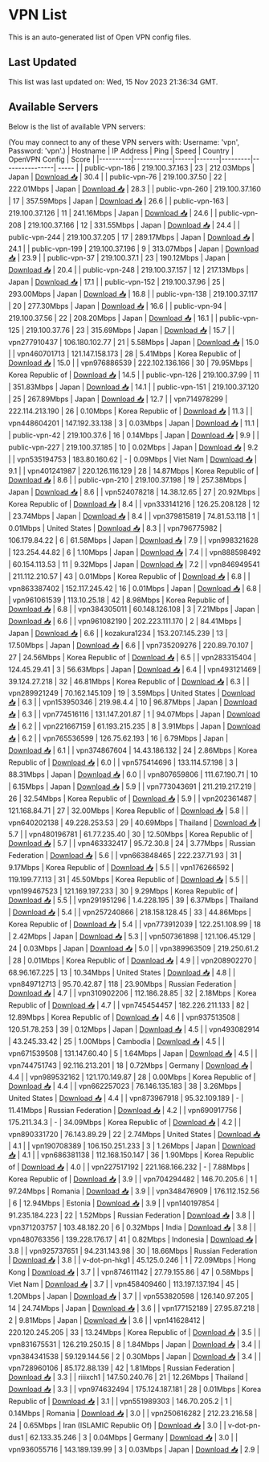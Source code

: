 # VPN List

This is an auto-generated list of Open VPN config files.

## Last Updated

This list was last updated on: Wed, 15 Nov 2023 21:36:34 GMT.

## Available Servers

Below is the list of available VPN servers:

(You may connect to any of these VPN servers with: Username: 'vpn', Password: 'vpn'.)
| Hostname | IP Address | Ping | Speed | Country | OpenVPN Config | Score |
|----------|------------|------|-------|---------|----------------| ----- |
| public-vpn-186 | 219.100.37.163 | 23 | 212.03Mbps | Japan | [Download 📥](./configs/server_0_JP.ovpn) | 30.4 |
| public-vpn-76 | 219.100.37.50 | 22 | 222.01Mbps | Japan | [Download 📥](./configs/server_1_JP.ovpn) | 28.3 |
| public-vpn-260 | 219.100.37.160 | 17 | 357.59Mbps | Japan | [Download 📥](./configs/server_2_JP.ovpn) | 26.6 |
| public-vpn-163 | 219.100.37.126 | 11 | 241.16Mbps | Japan | [Download 📥](./configs/server_3_JP.ovpn) | 24.6 |
| public-vpn-208 | 219.100.37.166 | 12 | 331.55Mbps | Japan | [Download 📥](./configs/server_4_JP.ovpn) | 24.4 |
| public-vpn-244 | 219.100.37.205 | 17 | 289.17Mbps | Japan | [Download 📥](./configs/server_5_JP.ovpn) | 24.1 |
| public-vpn-199 | 219.100.37.196 | 9 | 313.07Mbps | Japan | [Download 📥](./configs/server_6_JP.ovpn) | 23.9 |
| public-vpn-37 | 219.100.37.1 | 23 | 190.12Mbps | Japan | [Download 📥](./configs/server_7_JP.ovpn) | 20.4 |
| public-vpn-248 | 219.100.37.157 | 12 | 217.13Mbps | Japan | [Download 📥](./configs/server_8_JP.ovpn) | 17.1 |
| public-vpn-152 | 219.100.37.96 | 25 | 293.00Mbps | Japan | [Download 📥](./configs/server_9_JP.ovpn) | 16.8 |
| public-vpn-138 | 219.100.37.117 | 20 | 277.30Mbps | Japan | [Download 📥](./configs/server_10_JP.ovpn) | 16.6 |
| public-vpn-94 | 219.100.37.56 | 22 | 208.20Mbps | Japan | [Download 📥](./configs/server_11_JP.ovpn) | 16.1 |
| public-vpn-125 | 219.100.37.76 | 23 | 315.69Mbps | Japan | [Download 📥](./configs/server_12_JP.ovpn) | 15.7 |
| vpn277910437 | 106.180.102.77 | 21 | 5.58Mbps | Japan | [Download 📥](./configs/server_13_JP.ovpn) | 15.0 |
| vpn460701713 | 121.147.158.173 | 28 | 5.41Mbps | Korea Republic of | [Download 📥](./configs/server_14_KR.ovpn) | 15.0 |
| vpn976886539 | 222.102.136.166 | 30 | 79.95Mbps | Korea Republic of | [Download 📥](./configs/server_15_KR.ovpn) | 14.5 |
| public-vpn-126 | 219.100.37.99 | 11 | 351.83Mbps | Japan | [Download 📥](./configs/server_16_JP.ovpn) | 14.1 |
| public-vpn-151 | 219.100.37.120 | 25 | 267.89Mbps | Japan | [Download 📥](./configs/server_17_JP.ovpn) | 12.7 |
| vpn714978299 | 222.114.213.190 | 26 | 0.10Mbps | Korea Republic of | [Download 📥](./configs/server_18_KR.ovpn) | 11.3 |
| vpn448604201 | 147.192.33.138 | 3 | 0.03Mbps | Japan | [Download 📥](./configs/server_19_JP.ovpn) | 11.1 |
| public-vpn-42 | 219.100.37.6 | 16 | 0.14Mbps | Japan | [Download 📥](./configs/server_20_JP.ovpn) | 9.9 |
| public-vpn-227 | 219.100.37.185 | 10 | 0.02Mbps | Japan | [Download 📥](./configs/server_21_JP.ovpn) | 9.2 |
| vpn535194753 | 183.80.160.62 | - | 0.09Mbps | Viet Nam | [Download 📥](./configs/server_22_VN.ovpn) | 9.1 |
| vpn401241987 | 220.126.116.129 | 28 | 14.87Mbps | Korea Republic of | [Download 📥](./configs/server_23_KR.ovpn) | 8.6 |
| public-vpn-210 | 219.100.37.198 | 19 | 257.38Mbps | Japan | [Download 📥](./configs/server_24_JP.ovpn) | 8.6 |
| vpn524078218 | 14.38.12.65 | 27 | 20.92Mbps | Korea Republic of | [Download 📥](./configs/server_25_KR.ovpn) | 8.4 |
| vpn333141216 | 126.25.208.128 | 12 | 23.74Mbps | Japan | [Download 📥](./configs/server_26_JP.ovpn) | 8.4 |
| vpn379815819 | 74.81.53.118 | 1 | 0.01Mbps | United States | [Download 📥](./configs/server_27_US.ovpn) | 8.3 |
| vpn796775982 | 106.179.84.22 | 6 | 61.58Mbps | Japan | [Download 📥](./configs/server_28_JP.ovpn) | 7.9 |
| vpn998321628 | 123.254.44.82 | 6 | 1.10Mbps | Japan | [Download 📥](./configs/server_29_JP.ovpn) | 7.4 |
| vpn888598492 | 60.154.113.53 | 11 | 9.32Mbps | Japan | [Download 📥](./configs/server_30_JP.ovpn) | 7.2 |
| vpn846949541 | 211.112.210.57 | 43 | 0.01Mbps | Korea Republic of | [Download 📥](./configs/server_31_KR.ovpn) | 6.8 |
| vpn863387402 | 152.117.245.42 | 16 | 0.01Mbps | Japan | [Download 📥](./configs/server_32_JP.ovpn) | 6.8 |
| vpn961061539 | 113.10.25.18 | 42 | 8.98Mbps | Korea Republic of | [Download 📥](./configs/server_33_KR.ovpn) | 6.8 |
| vpn384305011 | 60.148.126.108 | 3 | 7.21Mbps | Japan | [Download 📥](./configs/server_34_JP.ovpn) | 6.6 |
| vpn961082190 | 202.223.111.170 | 2 | 84.41Mbps | Japan | [Download 📥](./configs/server_35_JP.ovpn) | 6.6 |
| kozakura1234 | 153.207.145.239 | 13 | 17.50Mbps | Japan | [Download 📥](./configs/server_36_JP.ovpn) | 6.6 |
| vpn735209276 | 220.89.70.107 | 27 | 24.56Mbps | Korea Republic of | [Download 📥](./configs/server_37_KR.ovpn) | 6.5 |
| vpn283315404 | 124.45.29.41 | 3 | 56.63Mbps | Japan | [Download 📥](./configs/server_38_JP.ovpn) | 6.4 |
| vpn493121469 | 39.124.27.218 | 32 | 46.81Mbps | Korea Republic of | [Download 📥](./configs/server_39_KR.ovpn) | 6.3 |
| vpn289921249 | 70.162.145.109 | 19 | 3.59Mbps | United States | [Download 📥](./configs/server_40_US.ovpn) | 6.3 |
| vpn153950346 | 219.98.4.4 | 10 | 96.87Mbps | Japan | [Download 📥](./configs/server_41_JP.ovpn) | 6.3 |
| vpn774516116 | 131.147.201.87 | 1 | 94.07Mbps | Japan | [Download 📥](./configs/server_42_JP.ovpn) | 6.2 |
| vpn221667159 | 61.193.215.235 | 8 | 3.91Mbps | Japan | [Download 📥](./configs/server_43_JP.ovpn) | 6.2 |
| vpn765536599 | 126.75.62.193 | 16 | 6.79Mbps | Japan | [Download 📥](./configs/server_44_JP.ovpn) | 6.1 |
| vpn374867604 | 14.43.186.132 | 24 | 2.86Mbps | Korea Republic of | [Download 📥](./configs/server_45_KR.ovpn) | 6.0 |
| vpn575414696 | 133.114.57.198 | 3 | 88.31Mbps | Japan | [Download 📥](./configs/server_46_JP.ovpn) | 6.0 |
| vpn807659806 | 111.67.190.71 | 10 | 6.15Mbps | Japan | [Download 📥](./configs/server_47_JP.ovpn) | 5.9 |
| vpn773043691 | 211.219.217.219 | 26 | 32.54Mbps | Korea Republic of | [Download 📥](./configs/server_48_KR.ovpn) | 5.9 |
| vpn202361487 | 121.168.84.71 | 27 | 32.00Mbps | Korea Republic of | [Download 📥](./configs/server_49_KR.ovpn) | 5.8 |
| vpn640202138 | 49.228.253.53 | 29 | 40.69Mbps | Thailand | [Download 📥](./configs/server_50_TH.ovpn) | 5.7 |
| vpn480196781 | 61.77.235.40 | 30 | 12.50Mbps | Korea Republic of | [Download 📥](./configs/server_51_KR.ovpn) | 5.7 |
| vpn463332417 | 95.72.30.8 | 24 | 3.77Mbps | Russian Federation | [Download 📥](./configs/server_52_RU.ovpn) | 5.6 |
| vpn663848465 | 222.237.71.93 | 31 | 9.17Mbps | Korea Republic of | [Download 📥](./configs/server_53_KR.ovpn) | 5.5 |
| vpn176266592 | 119.199.77.113 | 31 | 45.50Mbps | Korea Republic of | [Download 📥](./configs/server_54_KR.ovpn) | 5.5 |
| vpn199467523 | 121.169.197.233 | 30 | 9.29Mbps | Korea Republic of | [Download 📥](./configs/server_55_KR.ovpn) | 5.5 |
| vpn291951296 | 1.4.228.195 | 39 | 6.37Mbps | Thailand | [Download 📥](./configs/server_56_TH.ovpn) | 5.4 |
| vpn257240866 | 218.158.128.45 | 33 | 44.86Mbps | Korea Republic of | [Download 📥](./configs/server_57_KR.ovpn) | 5.4 |
| vpn773912039 | 122.251.108.99 | 18 | 2.42Mbps | Japan | [Download 📥](./configs/server_58_JP.ovpn) | 5.3 |
| vpn507361898 | 121.106.45.129 | 24 | 0.03Mbps | Japan | [Download 📥](./configs/server_59_JP.ovpn) | 5.0 |
| vpn389963509 | 219.250.61.2 | 28 | 0.01Mbps | Korea Republic of | [Download 📥](./configs/server_60_KR.ovpn) | 4.9 |
| vpn208902270 | 68.96.167.225 | 13 | 10.34Mbps | United States | [Download 📥](./configs/server_61_US.ovpn) | 4.8 |
| vpn849712713 | 95.70.42.87 | 118 | 23.90Mbps | Russian Federation | [Download 📥](./configs/server_62_RU.ovpn) | 4.7 |
| vpn310902206 | 112.186.28.85 | 32 | 2.18Mbps | Korea Republic of | [Download 📥](./configs/server_63_KR.ovpn) | 4.7 |
| vpn745454457 | 182.226.211.133 | 82 | 12.89Mbps | Korea Republic of | [Download 📥](./configs/server_64_KR.ovpn) | 4.6 |
| vpn937513508 | 120.51.78.253 | 39 | 0.12Mbps | Japan | [Download 📥](./configs/server_65_JP.ovpn) | 4.5 |
| vpn493082914 | 43.245.33.42 | 25 | 1.00Mbps | Cambodia | [Download 📥](./configs/server_66_KH.ovpn) | 4.5 |
| vpn671539508 | 131.147.60.40 | 5 | 1.64Mbps | Japan | [Download 📥](./configs/server_67_JP.ovpn) | 4.5 |
| vpn744751743 | 92.116.213.201 | 18 | 0.72Mbps | Germany | [Download 📥](./configs/server_68_DE.ovpn) | 4.4 |
| vpn989532162 | 121.170.149.87 | 28 | 0.00Mbps | Korea Republic of | [Download 📥](./configs/server_69_KR.ovpn) | 4.4 |
| vpn662257023 | 76.146.135.183 | 38 | 3.26Mbps | United States | [Download 📥](./configs/server_70_US.ovpn) | 4.4 |
| vpn873967918 | 95.32.109.189 | - | 11.41Mbps | Russian Federation | [Download 📥](./configs/server_71_RU.ovpn) | 4.2 |
| vpn690917756 | 175.211.34.3 | - | 34.09Mbps | Korea Republic of | [Download 📥](./configs/server_72_KR.ovpn) | 4.2 |
| vpn890331720 | 76.143.89.29 | 22 | 2.74Mbps | United States | [Download 📥](./configs/server_73_US.ovpn) | 4.1 |
| vpn190708389 | 106.150.251.233 | 3 | 1.26Mbps | Japan | [Download 📥](./configs/server_74_JP.ovpn) | 4.1 |
| vpn686381138 | 112.168.150.147 | 36 | 1.90Mbps | Korea Republic of | [Download 📥](./configs/server_75_KR.ovpn) | 4.0 |
| vpn227517192 | 221.168.166.232 | - | 7.88Mbps | Korea Republic of | [Download 📥](./configs/server_76_KR.ovpn) | 3.9 |
| vpn704294482 | 146.70.205.6 | 1 | 97.24Mbps | Romania | [Download 📥](./configs/server_77_RO.ovpn) | 3.9 |
| vpn348476909 | 176.112.152.56 | 6 | 12.94Mbps | Estonia | [Download 📥](./configs/server_78_EE.ovpn) | 3.9 |
| vpn140197854 | 91.235.184.223 | 22 | 1.52Mbps | Russian Federation | [Download 📥](./configs/server_79_RU.ovpn) | 3.8 |
| vpn371203757 | 103.48.182.20 | 6 | 0.32Mbps | India | [Download 📥](./configs/server_80_IN.ovpn) | 3.8 |
| vpn480763356 | 139.228.176.17 | 41 | 0.82Mbps | Indonesia | [Download 📥](./configs/server_81_ID.ovpn) | 3.8 |
| vpn925737651 | 94.231.143.98 | 30 | 18.66Mbps | Russian Federation | [Download 📥](./configs/server_82_RU.ovpn) | 3.8 |
| v-dot-pn-hkg1 | 45.125.0.246 | 1 | 72.09Mbps | Hong Kong | [Download 📥](./configs/server_83_HK.ovpn) | 3.7 |
| vpn874611142 | 27.79.155.86 | 47 | 0.58Mbps | Viet Nam | [Download 📥](./configs/server_84_VN.ovpn) | 3.7 |
| vpn458409460 | 113.197.137.194 | 45 | 1.20Mbps | Japan | [Download 📥](./configs/server_85_JP.ovpn) | 3.7 |
| vpn553820598 | 126.140.97.205 | 14 | 24.74Mbps | Japan | [Download 📥](./configs/server_86_JP.ovpn) | 3.6 |
| vpn177152189 | 27.95.87.218 | 2 | 9.81Mbps | Japan | [Download 📥](./configs/server_87_JP.ovpn) | 3.6 |
| vpn141628412 | 220.120.245.205 | 33 | 13.24Mbps | Korea Republic of | [Download 📥](./configs/server_88_KR.ovpn) | 3.5 |
| vpn831675531 | 126.219.250.15 | 8 | 1.84Mbps | Japan | [Download 📥](./configs/server_89_JP.ovpn) | 3.4 |
| vpn384341538 | 59.129.144.56 | 2 | 0.30Mbps | Japan | [Download 📥](./configs/server_90_JP.ovpn) | 3.4 |
| vpn728960106 | 85.172.88.139 | 42 | 1.81Mbps | Russian Federation | [Download 📥](./configs/server_91_RU.ovpn) | 3.3 |
| riiixch1 | 147.50.240.76 | 21 | 12.26Mbps | Thailand | [Download 📥](./configs/server_92_TH.ovpn) | 3.3 |
| vpn974632494 | 175.124.187.181 | 28 | 0.01Mbps | Korea Republic of | [Download 📥](./configs/server_93_KR.ovpn) | 3.1 |
| vpn551989303 | 146.70.205.2 | 1 | 0.14Mbps | Romania | [Download 📥](./configs/server_94_RO.ovpn) | 3.0 |
| vpn250616282 | 212.23.216.58 | 24 | 0.65Mbps | Iran (ISLAMIC Republic Of) | [Download 📥](./configs/server_95_IR.ovpn) | 3.0 |
| v-dot-pn-dus1 | 62.133.35.246 | 3 | 0.04Mbps | Germany | [Download 📥](./configs/server_96_DE.ovpn) | 3.0 |
| vpn936055716 | 143.189.139.99 | 3 | 0.03Mbps | Japan | [Download 📥](./configs/server_97_JP.ovpn) | 2.9 |
